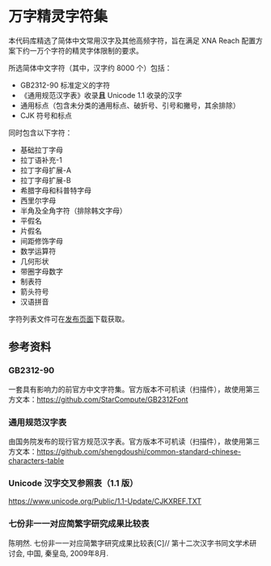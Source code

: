 # 万字精灵字符集

本代码库精选了简体中文常用汉字及其他高频字符，旨在满足 XNA Reach 配置方案下约一万个字符的精灵字体限制的要求。

所选简体中文字符（其中，汉字约 8000 个）包括：
- GB2312-90 标准定义的字符
- 《通用规范汉字表》收录**且** Unicode 1.1 收录的汉字
- 通用标点（包含未分类的通用标点、破折号、引号和撇号，其余排除）
- CJK 符号和标点

同时包含以下字符：
- 基础拉丁字母
- 拉丁语补充-1
- 拉丁字母扩展-A
- 拉丁字母扩展-B
- 希腊字母和科普特字母
- 西里尔字母
- 半角及全角字符（排除韩文字母）
- 平假名
- 片假名
- 间距修饰字母
- 数学运算符
- 几何形状
- 带圈字母数字
- 制表符
- 箭头符号
- 汉语拼音

字符列表文件可在[发布页面](https://github.com/SadPencil/10ThousandsCharsForSpriteFont/releases)下载获取。

## 参考资料

### GB2312-90

一套具有影响力的前官方中文字符集。官方版本不可机读（扫描件），故使用第三方文本：https://github.com/StarCompute/GB2312Font

### 通用规范汉字表

由国务院发布的现行官方规范汉字表。官方版本不可机读（扫描件），故使用第三方文本：https://github.com/shengdoushi/common-standard-chinese-characters-table

### Unicode 汉字交叉参照表（1.1 版）

https://www.unicode.org/Public/1.1-Update/CJKXREF.TXT

### 七份非一一对应简繁字研究成果比较表
陈明然. 七份非一一对应简繁字研究成果比较表[C]// 第十二次汉字书同文学术研讨会, 中国, 秦皇岛, 2009年8月.